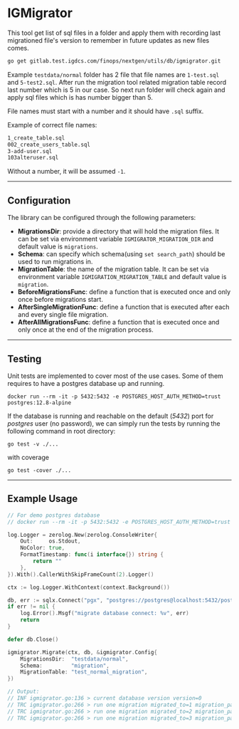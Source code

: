# IGMigrator

This tool get list of sql files in a folder and apply them with recording last migrationed file's version to remember in future updates as new files comes.

```sh
go get gitlab.test.igdcs.com/finops/nextgen/utils/db/igmigrator.git
```

Example `testdata/normal` folder has 2 file that file names are `1-test.sql` and `5-test2.sql`. After run the migration tool related migration table record last number which is 5 in our case. So next run folder will check again and apply sql files which is has number bigger than 5.

File names must start with a number and it should have `.sql` suffix.

Example of correct file names:

```sh
1_create_table.sql
002_create_users_table.sql
3-add-user.sql
103alteruser.sql
```

Without a number, it will be assumed `-1`.

---

## Configuration
 The library can be configured  through the  following parameters:
- **MigrationsDir**: provide a directory that will hold the migration files. It can be set via environment variable `IGMIGRATOR_MIGRATION_DIR` and default value is `migrations`.
- **Schema**: can specify which schema(using `set search_path`) should be used to run migrations in.
- **MigrationTable**: the name of the migration table. It can be set via environment variable `IGMIGRATION_MIGRATION_TABLE` and default value is `migration`.
- **BeforeMigrationsFunc**: define a function that is executed once and only once before migrations start.
- **AfterSingleMigrationFunc**: define a function that is executed after each and every single file migration.
- **AfterAllMigrationsFunc**: define a function that is executed once and only once at the end of the migration process.

---

## Testing

Unit tests are implemented to cover most of the use cases. Some of them requires to have a postgres database up and running.

```shell 
docker run --rm -it -p 5432:5432 -e POSTGRES_HOST_AUTH_METHOD=trust postgres:12.8-alpine
```

If the database is running and reachable on the default (_5432_) port for _postgres_ user (no password), we can simply run the tests by running the following command in root directory:
```shell
go test -v ./...
```

with coverage

```shell
go test -cover ./... 
```

---

## Example Usage

```go
// For demo postgres database
// docker run --rm -it -p 5432:5432 -e POSTGRES_HOST_AUTH_METHOD=trust postgres:12.8-alpine

log.Logger = zerolog.New(zerolog.ConsoleWriter{
    Out:     os.Stdout,
    NoColor: true,
    FormatTimestamp: func(i interface{}) string {
        return ""
    },
}).With().CallerWithSkipFrameCount(2).Logger()

ctx := log.Logger.WithContext(context.Background())

db, err := sqlx.Connect("pgx", "postgres://postgres@localhost:5432/postgres")
if err != nil {
    log.Error().Msgf("migrate database connect: %v", err)
    return
}

defer db.Close()

igmigrator.Migrate(ctx, db, &igmigrator.Config{
    MigrationsDir:  "testdata/normal",
    Schema:         "migration",
    MigrationTable: "test_normal_migration",
})

// Output:
// INF igmigrator.go:136 > current database version version=0
// TRC igmigrator.go:266 > run one migration migrated_to=1 migration_path=testdata/normal/1_install_table.sql
// TRC igmigrator.go:266 > run one migration migrated_to=2 migration_path=testdata/normal/2_install_pos.sql
// TRC igmigrator.go:266 > run one migration migrated_to=3 migration_path=testdata/normal/3_install_test.sql
```
